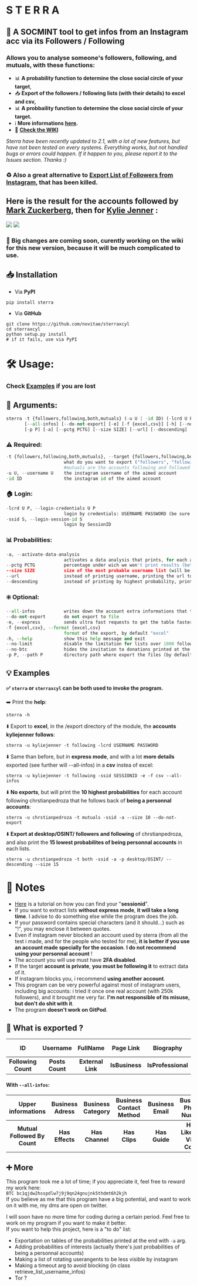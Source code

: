 # S T E R R A
## 🔭 A SOCMINT tool to get infos from an Instagram acc via its Followers / Following
### Allows you to analyse someone's followers, following, and mutuals, with these functions:
- 📊 __A probability function to determine the close social circle of your target__,
- 📥 __Export of the followers / following lists (with their details) to excel and csv,__
- 📊 __A probbaility function to determine the close social circle of your target.__
- ℹ️ __More informations [here](https://github.com/novitae/sterraxcyl/blob/main/README.md#-notes).__  
- 💱 [__Check the WIKI__](https://github.com/novitae/sterraxcyl/blob/main/WIKI.md)
  
_Sterra have been recently updated to 2.1, with a lot of new features, but have not been tested on every systems. Everything works, but not handled bugs or errors could happen. If it happen to you, please report it to the Issues section. Thanks :)_
### ♻️ Also a great alternative to [Export List of Followers from Instagram](https://chrome-stats.com/d/hcdbfckhdcpepllecbkaaojfgipnpbpb), that has been killed.  
## Here is the result for the accounts followed by [Mark Zuckerberg](https://www.instagram.com/zuck/), then for [Kylie Jenner](https://www.instagram.com/kyliejenner/) :
![](https://i.imgur.com/UYjVzLF.png)
![](https://i.imgur.com/XV6GKiz.png)
### 🦺 Big changes are coming soon, curently working on the wiki for this new version, because it will be much complicated to use.
## 📥 Installation
- Via __PyPI__  
```
pip install sterra
```  
  
- Via __GitHub__  
```
git clone https://github.com/novitae/sterraxcyl
cd sterraxcyl
python setup.py install
# if it fails, use via PyPI
```  

# 🛠 Usage:
### Check [Examples](https://github.com/novitae/sterraxcyl/blob/main/README.md#-examples) if you are lost
## 🧮 Arguments:
```python
sterra -t {followers,following,both,mutuals} (-u U | -id ID) (-lcrd U P | -ssid S)
       [--all-infos] [--do-not-export] [-e] [-f {excel,csv}] [-h] [--no-limit] [--no-btc]
       [-p P] [-a] [--pctg PCTG] [--size SIZE] [--url] [--descending]
```
### ⚠️ Required:
```python
-t {followers,following,both,mutuals}, --target {followers,following,both,mutuals}
                      what do you want to export ("followers", "following", "both" or "mutuals")
                      #mutuals are the accounts following and followed by the target
-u U, --username U    the instagram username of the aimed account
-id ID                the instagram id of the aimed account
```
### 🏠 Login:
```python
-lcrd U P, --login-credentials U P
                      login by credentials: USERNAME PASSWORD (be sure to keep a space between them)
-ssid S, --login-session-id S
                      login by SessionID
```
### 📊 Probabilities:
```python
-a, --activate-data-analysis
                      activates a data analysis that prints, for each accounts in the target lists, the probabilities of being an account from the close circle of the target
--pctg PCTG           percentage under wich we won't print results (between 0 and 98)
--size SIZE           size of the most probable username list (will be by default the size of the followers/mutuals/following list filled in)
--url                 instead of printing username, printing the url to the account
--descending          instead of printing by highest probability, printing by lowest probability
```
### ❇️ Optional:
```python
--all-infos           writes down the account extra informations that the program originaly ignores
--do-not-export       do not export to file
-e, --express         sends ultra fast requests to get the table faster (deactivated if more than 109 total usernames to avoid blocking)
-f {excel,csv}, --format {excel,csv}
                      format of the export, by default "excel"
-h, --help            show this help message and exit
--no-limit            disable the limitation for lists over 1000 follow(ers|ing); all errors you could get by doing this will not recieve help if you submit it at the issue page of sterraxcyl
--no-btc              hides the invitation to donations printed at the end
-p P, --path P        directory path where export the files (by default in your module path)
```
## 💡 Examples
#### ✅ `sterra` or `sterraxcyl` can be both used to invoke the program.  
➡️ Print the __help__:
```
sterra -h
```
⬇️ Export to __excel__, in the /export directory of the module, the __accounts kyliejenner follows__:  
```
sterra -u kyliejenner -t following -lcrd USERNAME PASSWORD
```
⬇️ Same than before, but in __express mode__, and with a lot __more details__ exported (see further will --all-infos) in a __csv__ instea of excel:
```
sterra -u kyliejenner -t following -ssid SESSIONID -e -f csv --all-infos
```
⬇️ __No exports__, but will print the __10 highest probabilities__ for each account following chrstianpedroza that he follows back of __being a personnal accounts__:
```
sterra -u chrstianpedroza -t mutuals -ssid -a --size 10 --do-not-export
```
⬇️ __Export at desktop/OSINT/ followers and following__ of chrstianpedroza, and also print the __15 lowest probabilites of being personnal accounts__ in each lists.
```
sterra -u chrstianpedroza -t both -ssid -a -p desktop/OSINT/ --descending --size 15
```
# 📌 Notes
- [Here](https://skylens.io/blog/how-to-find-your-instagram-session-id) is a tutorial on how you can find your "__sessionid__".
- If you want to extract lists __without express mode__, __it will take a long time__. I advise to do something else while the program does the job.
- If your password contains special characters (and it should...) such as "!", you may enclose it between quotes.
- Even if instagram never blocked an account used by sterra (from all the test i made, and for the people who tested for me), __it is better if you use an account made specially for the occasion__. __I do not recommend using your personnal account__ !
- The account you will use must have __2FA disabled__.
- If the target __account is private__, __you must be following it__ to extract data of it.
- If instagram blocks you, i recommend __using another account__.
- This program can be very powerful against most of instagram users, including big accounts: i tried it once one real account (with 250k followers), and it brought me very far. __I'm not responsible of its misuse, but don't do shit with it__.
- The program __doesn't work on GitPod__.
## 📇 What is exported ?
| ID | Username | FullName | Page Link | Biography | IsPrivate | Followers Count |
| :---: | :---: | :---: | :---: | :---: | :---: | :---: |
| __Following Count__ | __Posts Count__ | __External Link__ | __IsBusiness__ | __IsProfessional__ | __IsVerified__ |
#### With `--all-infos`:
| Upper informations | Business Adress | Business Category | Business Contact Method | Business Email | Business Phone Number | Connected Facebook Page |
| :---: | :---: | :---: | :---: | :---: | :---: | :---: |
| __Mutual Followed By Count__ | __Has Effects__ | __Has Channel__ | __Has Clips__ | __Has Guide__ | __Hide Like and View Count__ | __Has joined Recently__ |

## ➕ More
This program took me a lot of time; if you appreciate it, feel free to reward my work here:  
`BTC bc1qjdw2hsspdlw7j9j9qn24gnujnk5thdmt6h2kjh`  
If you believe as me that this program have a big potential, and want to work on it with me, my dms are open on twitter. 
  
I will soon have no more time for coding during a certain period. Feel free to work on my program if you want to make it better.  
If you want to help this project, here is a "to do" list:
- Exportation on tables of the probabilities printed at the end with `-a` arg.
- Adding probabilities of interests (actually there's just probabilities of being a personnal accounts)
- Making a list of rotating userangents to be less visible by instagram
- Making a timeout arg to avoid blocking (in class retrieve_list_username_infos)
- Tor ?
